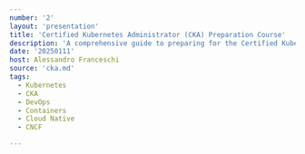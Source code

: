 ```yaml
---
number: '2'
layout: 'presentation'
title: 'Certified Kubernetes Administrator (CKA) Preparation Course'
description: 'A comprehensive guide to preparing for the Certified Kubernetes Administrator (CKA) exam, covering key concepts, workloads, networking, storage, security, and more.'
date: '20250111'
host: Alessandro Franceschi
source: 'cka.md'
tags:
  - Kubernetes
  - CKA
  - DevOps
  - Containers
  - Cloud Native
  - CNCF

---
```

